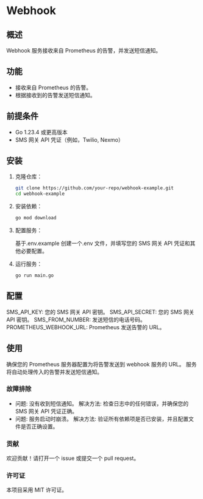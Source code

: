 # Webhook

## 概述

Webhook 服务接收来自 Prometheus 的告警，并发送短信通知。

## 功能

- 接收来自 Prometheus 的告警。
- 根据接收到的告警发送短信通知。

## 前提条件

- Go 1.23.4 或更高版本
- SMS 网关 API 凭证（例如，Twilio, Nexmo）

## 安装

1. 克隆仓库：
   ```bash
   git clone https://github.com/your-repo/webhook-example.git
   cd webhook-example
   ```
2. 安装依赖：

   ```bash
   go mod download
   ```

3. 配置服务：

   基于.env.example 创建一个.env 文件，并填写您的 SMS 网关 API 凭证和其他必要配置。

4. 运行服务：

   ```bash
   go run main.go
   ```

## 配置

SMS_API_KEY: 您的 SMS 网关 API 密钥。
SMS_API_SECRET: 您的 SMS 网关 API 密钥。
SMS_FROM_NUMBER: 发送短信的电话号码。
PROMETHEUS_WEBHOOK_URL: Prometheus 发送告警的 URL。

## 使用

确保您的 Prometheus 服务器配置为将告警发送到 webhook 服务的 URL。
服务将自动处理传入的告警并发送短信通知。

### 故障排除

- 问题: 没有收到短信通知。
  解决方法: 检查日志中的任何错误，并确保您的 SMS 网关 API 凭证正确。
- 问题: 服务启动时崩溃。
  解决方法: 验证所有依赖项是否已安装，并且配置文件是否正确设置。

### 贡献

欢迎贡献！请打开一个 issue 或提交一个 pull request。

### 许可证

本项目采用 MIT 许可证。
